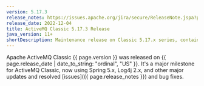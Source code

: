 ```yaml
---
version: 5.17.3
release_notes: https://issues.apache.org/jira/secure/ReleaseNote.jspa?projectId=12311210&version=12352201
release_date: 2022-12-04
title: ActiveMQ Classic 5.17.3 Release
java_version: 11+
shortDescription: Maintenance release on Classic 5.17.x series, containing Spring 5.3.23, Log4J 2.19.0, and a lot of other fixes and improvements.
---
```

Apache ActiveMQ Classic {{ page.version }} was released on {{ page.release_date | date_to_string: "ordinal", "US" }}. It's a major milestone for ActiveMQ Classic, now using Spring 5.x, Log4j 2.x, and other major updates and resolved [issues]({{ page.release_notes }}) and bug fixes.
